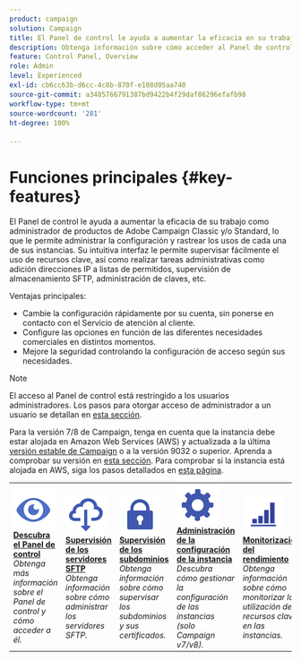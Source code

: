 ```yaml
---
product: campaign
solution: Campaign
title: El Panel de control le ayuda a aumentar la eficacia en su trabajo como administrador de productos de Adobe Campaign Standard y Classic.
description: Obtenga información sobre cómo acceder al Panel de control
feature: Control Panel, Overview
role: Admin
level: Experienced
exl-id: cb6cc63b-d6cc-4c8b-870f-e108d05aa740
source-git-commit: a3485766791387bd9422b4f29daf86296efafb98
workflow-type: tm+mt
source-wordcount: '281'
ht-degree: 100%

---
```


# Funciones principales {#key-features}

El Panel de control le ayuda a aumentar la eficacia de su trabajo como administrador de productos de Adobe Campaign Classic y/o Standard, lo que le permite administrar la configuración y rastrear los usos de cada una de sus instancias. Su intuitiva interfaz le permite supervisar fácilmente el uso de recursos clave, así como realizar tareas administrativas como adición direcciones IP a listas de permitidos, supervisión de almacenamiento SFTP, administración de claves, etc.

Ventajas principales:

* Cambie la configuración rápidamente por su cuenta, sin ponerse en contacto con el Servicio de atención al cliente.
* Configure las opciones en función de las diferentes necesidades comerciales en distintos momentos.
* Mejore la seguridad controlando la configuración de acceso según sus necesidades.

>[!NOTE]
>
>El acceso al Panel de control está restringido a los usuarios administradores. Los pasos para otorgar acceso de administrador a un usuario se detallan en [esta sección](managing-permissions.md).
>
>Para la versión 7/8 de Campaign, tenga en cuenta que la instancia debe estar alojada en Amazon Web Services (AWS) y actualizada a la última [versión estable de Campaign](https://experienceleague.adobe.com/docs/campaign-classic/using/release-notes/rn-overview.html?lang=es#rn-statuses) o a la versión 9032 o superior. Aprenda a comprobar su versión en [esta sección](https://experienceleague.adobe.com/docs/campaign-classic/using/getting-started/starting-with-adobe-campaign/launching-adobe-campaign.html?lang=es#getting-your-campaign-version). Para comprobar si la instancia está alojada en AWS, siga los pasos detallados en [esta página](../../faq.md#hosted-aws).

<table style="table-layout:fixed">
<tr>
    <td>
        <a href="../../discover/using/accessing-control-panel.md"><img alt="condiciones" src="assets/do-not-localize/discover.png"/></a>
        <div><a href="../../discover/using/accessing-control-panel.md"><strong>Descubra el Panel de control</strong></a></div>
        <em>Obtenga más información sobre el Panel de control y cómo acceder a él.</em>
    </td>
    <td>
        <a href="../../sftp/using/about-sftp-management.md"><img alt="condiciones" src="assets/do-not-localize/sftp.png"/></a>
        <div><a href="../../sftp/using/about-sftp-management.md"><strong>Supervisión de los servidores SFTP</strong></a></div>
        <em>Obtenga información sobre cómo administrar los servidores SFTP.</em>
    </td>
    <td>
        <a href="../../subdomains-certificates/using/subdomains-branding.md"><img alt="condiciones" src="assets/do-not-localize/subdomains.png"/></a>
        <div><a href="../../subdomains-certificates/using/subdomains-branding.md"><strong>Supervisión de los subdominios</strong></a></div>
        <em>Obtenga información sobre cómo supervisar los subdominios y sus certificados.</em>
    </td>
    <td>
        <a href="../../instances-settings/using/ip-allow-listing-instance-access.md"><img alt="condiciones" src="assets/do-not-localize/instance_settings.png"/></a>
        <div><a href="../../instances-settings/using/ip-allow-listing-instance-access.md"><strong>Administración de la configuración de la instancia</strong></a></div>
        <em>Descubra cómo gestionar la configuración de las instancias (solo Campaign v7/v8).</em>
    </td>
    <td>
        <a href="../../performance-monitoring/using/about-performance-monitoring.md"><img alt="condiciones" src="assets/do-not-localize/monitoring-performance.png"/></a>
        <div><a href="../../performance-monitoring/using/about-performance-monitoring.md"><strong>Monitorización del rendimiento</strong></a></div>
        <em>Obtenga información sobre cómo monitorizar la utilización de recursos clave en las instancias.</em>
    </td>
</tr>
</table>
